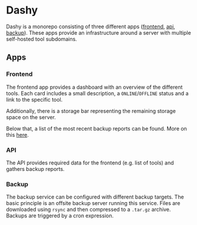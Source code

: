 # Dashy

Dashy is a monorepo consisting of three different apps ([frontend](#apps-frontend), [api](#apps-api), [backup](#apps-backup)). These apps provide an infrastructure around a server with multiple self-hosted tool subdomains.

## Apps

<!----><a name="apps-frontend"></a>

### Frontend

The frontend app provides a dashboard with an overview of the different tools. Each card includes a small description, a `ONLINE`/`OFFLINE` status and a link to the specific tool.

Additionally, there is a storage bar representing the remaining storage space on the server.

Below that, a list of the most recent backup reports can be found. More on this [here](#apps-backup).

<!----><a name="apps-api"></a>

### API

The API provides required data for the frontend (e.g. list of tools) and gathers backup reports.

<!----><a name="apps-backup"></a>

### Backup

The backup service can be configured with different backup targets. The basic principle is an offsite backup server running this service. Files are downloaded using `rsync` and then compressed to a `.tar.gz` archive. Backups are triggered by a cron expression.
